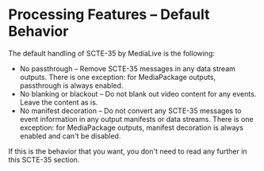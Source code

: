 # Processing Features – Default Behavior<a name="processing-options-default"></a>

The default handling of SCTE\-35 by MediaLive is the following:
+ No passthrough – Remove SCTE\-35 messages in any data stream outputs\. There is one exception: for MediaPackage outputs, passthrough is always enabled\.
+ No blanking or blackout – Do not blank out video content for any events\. Leave the content as is\.
+ No manifest decoration – Do not convert any SCTE\-35 messages to event information in any output manifests or data streams\. There is one exception: for MediaPackage outputs, manifest decoration is always enabled and can't be disabled\.

If this is the behavior that you want, you don't need to read any further in this SCTE\-35 section\.